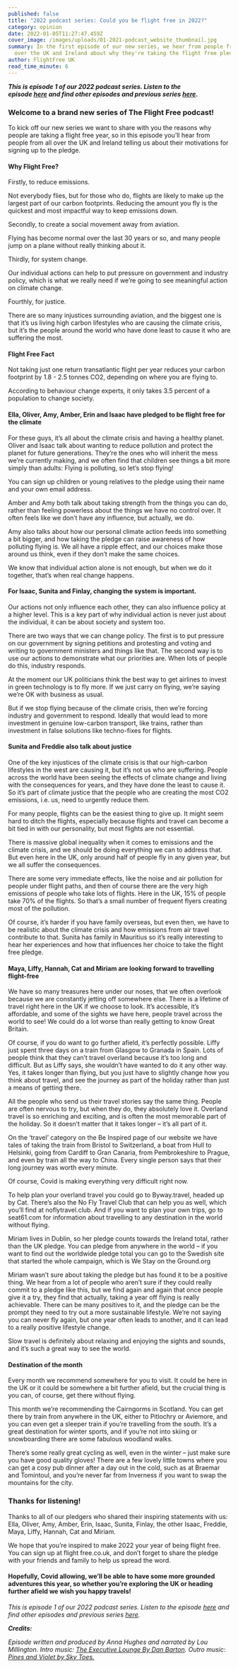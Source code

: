 ```yaml
---
published: false
title: "2022 podcast series: Could you be flight free in 2022?"
category: opinion
date: 2022-01-05T11:27:47.459Z
cover_image: /images/uploads/01-2021-podcast_website_thumbnail.jpg
summary: In the first episode of our new series, we hear from people from all
  over the UK and Ireland about why they're taking the flight free pledge.
author: FlightFree UK
read_time_minute: 6
---
```

***This is episode 1 of our 2022 podcast series. Listen to the episode [here](https://flightfreeuk.podbean.com/e/2021podcast-series-reflections-on-2021/) and find other episodes and previous series [here](https://flightfree.co.uk/podcast/).***

### Welcome to a brand new series of The Flight Free podcast! 

To kick off our new series we want to share with you the reasons why people are taking a flight free year, so in this episode you’ll hear from people from all over the UK and Ireland telling us about their motivations for signing up to the pledge. 

#### Why Flight Free?

Firstly, to reduce emissions. 

Not everybody flies, but for those who do, flights are likely to make up the largest part of our carbon footprints. Reducing the amount you fly is the quickest and most impactful way to keep emissions down.

Secondly, to create a social movement away from aviation. 

Flying has become normal over the last 30 years or so, and many people jump on a plane without really thinking about it.

Thirdly, for system change. 

Our individual actions can help to put pressure on government and industry policy, which is what we really need if we’re going to see meaningful action on climate change.

Fourthly, for justice. 

There are so many injustices surrounding aviation, and the biggest one is that it’s us living high carbon lifestyles who are causing the climate crisis, but it’s the people around the world who have done least to cause it who are suffering the most.

#### Flight Free Fact

Not taking just one return transatlantic flight per year reduces your carbon footprint by 1.8 - 2.5 tonnes CO2, depending on where you are flying to.

According to behaviour change experts, it only takes 3.5 percent of a population to change society. 

#### Ella, Oliver, Amy, Amber, Erin and Isaac have pledged to be flight free for the climate

For these guys, it’s all about the climate crisis and having a healthy planet. Oliver and Isaac talk about wanting to reduce pollution and protect the planet for future generations. They’re the ones who will inherit the mess we’re currently making, and we often find that children see things a bit more simply than adults: Flying is polluting, so let’s stop flying! 

You can sign up children or young relatives to the pledge using their name and your own email address.

Amber and Amy both talk about taking strength from the things you can do, rather than feeling powerless about the things we have no control over. It often feels like we don’t have any influence, but actually, we do. 

Amy also talks about how our personal climate action feeds into something a bit bigger, and how taking the pledge can raise awareness of how polluting flying is. We all have a ripple effect, and our choices make those around us think, even if they don’t make the same choices. 

We know that individual action alone is not enough, but when we do it together, that’s when real change happens. 

#### For Isaac, Sunita and Finlay, changing the system is important.

Our actions not only influence each other, they can also influence policy at a higher level. This is a key part of why individual action is never just about the individual, it can be about society and system too.

There are two ways that we can change policy. The first is to put pressure on our government by signing petitions and protesting and voting and writing to government ministers and things like that. The second way is to use our actions to demonstrate what our priorities are. When lots of people do this, industry responds. 

At the moment our UK politicians think the best way to get airlines to invest in green technology is to fly more. If we just carry on flying, we’re saying we’re OK with business as usual. 

But if we stop flying because of the climate crisis, then we’re forcing industry and government to respond. Ideally that would lead to more investment in genuine low-carbon transport, like trains, rather than investment in false solutions like techno-fixes for flights.

#### Sunita and Freddie also talk about justice

One of the key injustices of the climate crisis is that our high-carbon lifestyles in the west are causing it, but it’s not us who are suffering. People across the world have been seeing the effects of climate change and living with the consequences for years, and they have done the least to cause it. So it’s part of climate justice that the people who are creating the most CO2 emissions, i.e. us, need to urgently reduce them. 

For many people, flights can be the easiest thing to give up. It might seem hard to ditch the flights, especially because flights and travel can become a bit tied in with our personality, but most flights are not essential. 

There is massive global inequality when it comes to emissions and the climate crisis, and we should be doing everything we can to address that. But even here in the UK, only around half of people fly in any given year, but we all suffer the consequences. 

There are some very immediate effects, like the noise and air pollution for people under flight paths, and then of course there are the very high emissions of people who take lots of flights. Here in the UK, 15% of people take 70% of the flights. So that’s a small number of frequent flyers creating most of the pollution. 

Of course, it’s harder if you have family overseas, but even then, we have to be realistic about the climate crisis and how emissions from air travel contribute to that. Sunita has family in Mauritius so it’s really interesting to hear her experiences and how that influences her choice to take the flight free pledge. 

#### Maya, Liffy, Hannah, Cat and Miriam are looking forward to travelling flight-free

We have so many treasures here under our noses, that we often overlook because we are constantly jetting off somewhere else. There is a lifetime of travel right here in the UK if we choose to look. It’s accessible, it’s affordable, and some of the sights we have here, people travel across the world to see! We could do a lot worse than really getting to know Great Britain.

Of course, if you do want to go further afield, it’s perfectly possible. Liffy just spent three days on a train from Glasgow to Granada in Spain. Lots of people think that they can’t travel overland because it’s too long and difficult. But as Liffy says, she wouldn’t have wanted to do it any other way. Yes, it takes longer than flying, but you just have to slightly change how you think about travel, and see the journey as part of the holiday rather than just a means of getting there. 

All the people who send us their travel stories say the same thing. People are often nervous to try, but when they do, they absolutely love it. Overland travel is so enriching and exciting, and is often the most memorable part of the holiday. So it doesn’t matter that it takes longer – it’s all part of it.

On the ‘travel’ category on the Be Inspired page of our website we have tales of taking the train from Bristol to Switzerland, a boat from Hull to Helsinki, going from Cardiff to Gran Canaria, from Pembrokeshire to Prague, and even by train all the way to China. Every single person says that their long journey was worth every minute.

Of course, Covid is making everything very difficult right now. 

To help plan your overland travel you could go to Byway.travel, headed up by Cat. There’s also the No Fly Travel Club that can help you as well, which you’ll find at noflytravel.club. And if you want to plan your own trips, go to seat61.com for information about travelling to any destination in the world without flying.

Miriam lives in Dublin, so her pledge counts towards the Ireland total, rather than the UK pledge. You can pledge from anywhere in the world – if you want to find out the worldwide pledge total you can go to the Swedish site that started the whole campaign, which is We Stay on the Ground.org

Miriam wasn’t sure about taking the pledge but has found it to be a positive thing. We hear from a lot of people who aren’t sure if they could really commit to a pledge like this, but we find again and again that once people give it a try, they find that actually, taking a year off flying is really achievable. There can be many positives to it, and the pledge can be the prompt they need to try out a more sustainable lifestyle. We’re not saying you can never fly again, but one year often leads to another, and it can lead to a really positive lifestyle change. 

Slow travel is definitely about relaxing and enjoying the sights and sounds, and it’s such a great way to see the world. 

#### Destination of the month

Every month we recommend somewhere for you to visit. It could be here in the UK or it could be somewhere a bit further afield, but the crucial thing is you can, of course, get there without flying. 

This month we’re recommending the Cairngorms in Scotland. You can get there by train from anywhere in the UK, either to Pitlochry or Aviemore, and you can even get a sleeper train if you’re travelling from the south. It’s a great destination for winter sports, and if you’re not into skiing or snowboarding there are some fabulous woodland walks. 

There’s some really great cycling as well, even in the winter – just make sure you have good quality gloves! There are a few lovely little towns where you can get a cosy pub dinner after a day out in the cold, such as at Braemar and Tomintoul, and you’re never far from Inverness if you want to swap the mountains for the city. 

### Thanks for listening!

Thanks to all of our pledgers who shared their inspiring statements with us: Ella, Oliver, Amy, Amber, Erin, Isaac, Sunita, Finlay, the other Isaac, Freddie, Maya, Liffy, Hannah, Cat and Miriam. 

We hope that you’re inspired to make 2022 your year of being flight free. You can sign up at flight free.co.uk, and don’t forget to share the pledge with your friends and family to help us spread the word. 

#### Hopefully, Covid allowing, we’ll be able to have some more grounded adventures this year, so whether you’re exploring the UK or heading further afield we wish you happy travels! 

*This is episode 1 of our 2022 podcast series. Listen to the episode [here](https://flightfreeuk.podbean.com/e/2021podcast-series-reflections-on-2021/) and find other episodes and previous series [here](https://flightfree.co.uk/podcast/).*

***Credits:***

*Episode written and produced by Anna Hughes and narrated by Lou Millington. Intro music: [The Executive Lounge By Dan Barton](https://uppbeat.io/t/dan-barton/the-executive-lounge). Outro music: [Pines and Violet by Sky Toes.](https://uppbeat.io/t/sky-toes/pines-and-violet)*